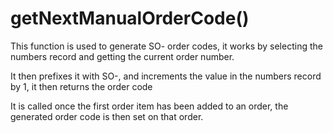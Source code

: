 # getNextManualOrderCode()

This function is used to generate SO- order codes, it works by selecting the numbers record and getting the current order number.

It then prefixes it with SO-, and increments the value in the numbers record by 1, it then returns the order code

It is called once the first order item has been added to an order, the generated order code is then set on that order.
